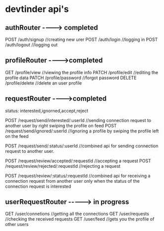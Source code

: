 # devtinder api's

## authRouter ----> completed
POST /auth/signup //creating new urer
POST /auth/login //logging in 
POST /auth/logout //logging out

## profileRouter ---->completed
GET /profile/view //viewing the profile info
PATCH /profile/edit //editing the profile data
PATCH /profile/password //forgot password
DELETE /profile/delete //delete an user profile


## requestRouter ---->completed
status: interested,ignorned,accept,reject

POST /request/send/interested/:userId //sending connection request to another user by right swiping the profile on feed 
POST /request/send/ignored/:userId  //ignoring a profile by swiping the profile left on the feed

POST /request/send/:status/:userId //combined api for sending connection request to another user.

POST /request/review/accepted/:requestId //accepting a request
POST /request/review/rejected/:requestId //rejecting a request

POST /request/review/:status/:requestId //combined api for receiving a connection request from another user only when the status of the connection request is interested

## userRequestRouter -----> in progress
GET /user/connetions //getting all the connections 
GET /user/requests //checking the received requests
GET /user/feed //gets you the profile of other users